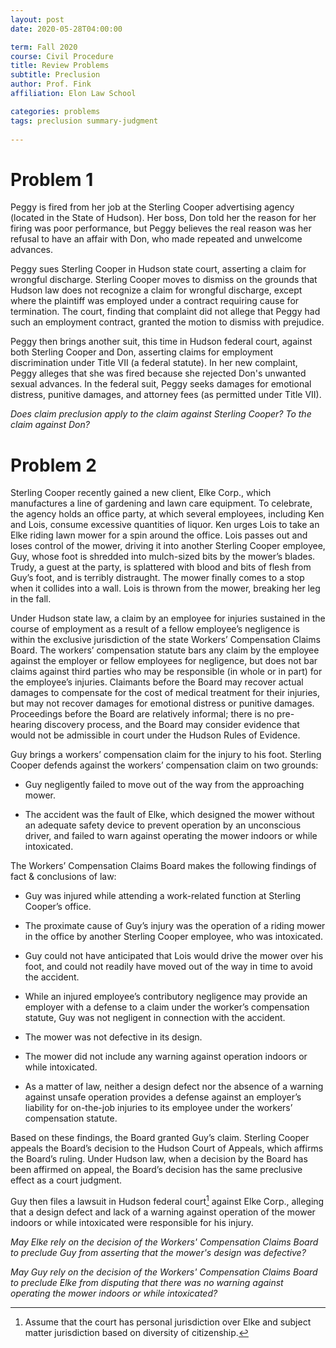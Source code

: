 ```yaml
---
layout: post 
date: 2020-05-28T04:00:00

term: Fall 2020
course: Civil Procedure 
title: Review Problems
subtitle: Preclusion 
author: Prof. Fink
affiliation: Elon Law School 

categories: problems 
tags: preclusion summary-judgment 
  
---
```


# Problem 1

Peggy is fired from her job at the Sterling Cooper advertising agency (located in the State of Hudson). Her boss, Don told her the reason for her firing was poor performance, but Peggy believes the real reason was her refusal to have an affair with Don, who made repeated and unwelcome advances.

Peggy sues Sterling Cooper in Hudson state court, asserting a claim for wrongful discharge. Sterling Cooper moves to dismiss on the grounds that Hudson law does not recognize a claim for wrongful discharge, except where the plaintiff was employed under a contract requiring cause for termination. The court, finding that complaint did not allege that Peggy had such an employment contract, granted the motion to dismiss with prejudice. 

Peggy then brings another suit, this time in Hudson federal court, against both Sterling Cooper and Don, asserting claims for employment discrimination under Title VII (a federal statute). In her new complaint, Peggy alleges that she was fired because she rejected Don's unwanted sexual advances. In the federal suit, Peggy seeks damages for emotional distress, punitive damages, and attorney fees (as permitted under Title VII). 

_Does claim preclusion apply to the claim against Sterling Cooper? To the claim against Don?_

# Problem 2

Sterling Cooper recently gained a new client, Elke Corp., which manufactures a line of gardening and lawn care equipment. To celebrate, the agency holds an office party, at which several employees, including Ken and Lois, consume excessive quantities of liquor. Ken urges Lois to take an Elke riding lawn mower for a spin around the office. Lois passes out and loses control of the mower, driving it into another Sterling Cooper employee, Guy, whose foot is shredded into mulch-sized bits by the mower’s blades. Trudy, a guest at the party, is splattered with blood and bits of flesh from Guy’s foot, and is terribly distraught. The mower finally comes to a stop when it collides into a wall. Lois is thrown from the mower, breaking her leg in the fall. 

Under Hudson state law, a claim by an employee for injuries sustained in the course of employment as a result of a fellow employee’s negligence is within the exclusive jurisdiction of the state Workers’ Compensation Claims Board. The workers’ compensation statute bars any claim by the employee against the employer or fellow employees for negligence, but does not bar claims against third parties who may be responsible (in whole or in part) for the employee’s injuries. Claimants before the Board may recover actual damages to compensate for the cost of medical treatment for their injuries, but may not recover damages for emotional distress or punitive damages. Proceedings before the Board are relatively informal; there is no pre-hearing discovery process, and the Board may consider evidence that would not be admissible in court under the Hudson Rules of Evidence.

Guy brings a workers’ compensation claim for the injury to his foot. Sterling Cooper defends against the workers’ compensation claim on two grounds: 

- Guy negligently failed to move out of the way from the approaching mower.

- The accident was the fault of Elke, which designed the mower without an adequate safety device to prevent operation by an unconscious driver, and failed to warn against operating the mower indoors or while intoxicated.

The Workers’ Compensation Claims Board makes the following findings of fact & conclusions of law:

- Guy was injured while attending a work-related function at Sterling Cooper’s office.

- The proximate cause of Guy’s injury was the operation of a riding mower in the office by another Sterling Cooper employee, who was intoxicated.

- Guy could not have anticipated that Lois would drive the mower over his foot, and could not readily have moved out of the way in time to avoid the accident.

- While an injured employee’s contributory negligence may provide an employer with a defense to a claim under the worker’s compensation statute, Guy was not negligent in connection with the accident. 

- The mower was not defective in its design. 

- The mower did not include any warning against operation indoors or while intoxicated. 

- As a matter of law, neither a design defect nor the absence of a warning against unsafe operation provides a defense against an employer’s liability for on-the-job injuries to its employee under the workers’ compensation statute.

Based on these findings, the Board granted Guy’s claim. Sterling Cooper appeals the Board’s decision to the Hudson Court of Appeals, which affirms the Board’s ruling. Under Hudson law, when a decision by the Board has been affirmed on appeal, the Board’s decision has the same preclusive effect as a court judgment. 

Guy then files a lawsuit in Hudson federal court[^1] against Elke Corp., alleging that a design defect and lack of a warning against operation of the mower indoors or while intoxicated were responsible for his injury. 

_May Elke rely on the decision of the Workers' Compensation Claims Board to preclude Guy from asserting that the mower's design was defective?_

_May Guy rely on the decision of the Workers' Compensation Claims Board to preclude Elke from disputing that there was no warning against operating the mower indoors or while intoxicated?_

[^1]: Assume that the court has personal jurisdiction over Elke and subject matter jurisdiction based on diversity of citizenship. 
